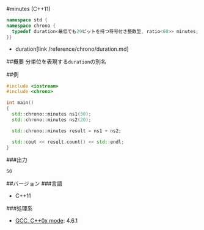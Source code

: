 #minutes (C++11)
```cpp
namespace std {
namespace chrono {
  typedef duration<最低でも29ビットを持つ符号付き整数型, ratio<60>> minutes;
}}
```
* duration[link /reference/chrono/duration.md]

##概要
分単位を表現する`duration`の別名

##例
```cpp
#include <iostream>
#include <chrono>

int main()
{
  std::chrono::minutes ns1(30);
  std::chrono::minutes ns2(20);

  std::chrono::minutes result = ns1 + ns2;

  std::cout << result.count() << std::endl;
}
```

###出力
```
50
```

##バージョン
###言語
- C++11

###処理系
- [GCC, C++0x mode](/implementation#gcc.md): 4.6.1

